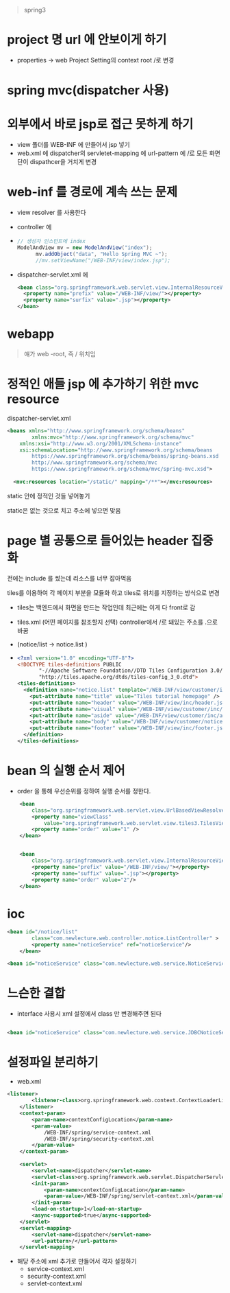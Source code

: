 > spring3

# project 명 url 에 안보이게 하기

- properties -> web Project Setting의 context root /로 변경





# spring mvc(dispatcher 사용)





# 외부에서 바로 jsp로 접근 못하게 하기

- view 폴더를 WEB-INF 에 만들어서 jsp 넣기
- web.xml 에 dispatcher의 servletet-mapping 에 url-pattern 에 /로 모든 화면단이 dispathcer을 거치게 변경



# web-inf 를 경로에 계속 쓰는 문제

- view resolver 를 사용한다

- controller 에

- ```java
  // 생성자 인스턴트에 index
  ModelAndView mv = new ModelAndView("index");
  		mv.addObject("data", "Hello Spring MVC ~");
  		//mv.setViewName("/WEB-INF/view/index.jsp");
  ```

- dispatcher-servlet.xml 에 

  ```xml
  <bean class="org.springframework.web.servlet.view.InternalResourceViewResolver">
  	<property name="prefix" value="/WEB-INF/view/"></property>
  	<property name="surfix" value=".jsp"></property>
  </bean>
  ```



# webapp

> 얘가 web -root, 즉 / 위치임





# 정적인 애들 jsp 에 추가하기 위한 mvc resource

dispatcher-servlet.xml

```xml
<beans xmlns="http://www.springframework.org/schema/beans"
		xmlns:mvc="http://www.springframework.org/schema/mvc"
    xmlns:xsi="http://www.w3.org/2001/XMLSchema-instance"
    xsi:schemaLocation="http://www.springframework.org/schema/beans
        https://www.springframework.org/schema/beans/spring-beans.xsd
        http://www.springframework.org/schema/mvc
        https://www.springframework.org/schema/mvc/spring-mvc.xsd">
  
  <mvc:resources location="/static/" mapping="/**"></mvc:resources>

```



static  안에 정적인 것들 넣어놓기

static은 없는 것으로 치고 주소에 넣으면 맞음



# page 별 공통으로 들어있는  header 집중화

전에는 include 를 썼는데 리소스를 너무 잡아먹음

tiles를 이용하여 각 페이지 부분을 모듈화 하고 tiles로 위치를 지정하는 방식으로 변경

- tiles는 백엔드에서 화면을 만드는 작업인데 최근에는 이게 다 front로 감

- tiles.xml (어떤 페이지를 참조할지 선택) controller에서 /로 돼있는 주소를 .으로 바꿈

- (notice/list  ->  notice.list )

- ```xml
  <?xml version="1.0" encoding="UTF-8"?>
  <!DOCTYPE tiles-definitions PUBLIC
         "-//Apache Software Foundation//DTD Tiles Configuration 3.0//EN"
         "http://tiles.apache.org/dtds/tiles-config_3_0.dtd">
  <tiles-definitions>
    <definition name="notice.list" template="/WEB-INF/view/customer/inc/layout.jsp">
      <put-attribute name="title" value="Tiles tutorial homepage" />
      <put-attribute name="header" value="/WEB-INF/view/inc/header.jsp" />
      <put-attribute name="visual" value="/WEB-INF/view/customer/inc/visual.jsp" />
      <put-attribute name="aside" value="/WEB-INF/view/customer/inc/aside.jsp" />
      <put-attribute name="body" value="/WEB-INF/view/customer/notice/list.jsp" />
      <put-attribute name="footer" value="/WEB-INF/view/inc/footer.jsp" />
    </definition>
  </tiles-definitions>
  ```





# bean 의 실행 순서 제어

- order 을 통해 우선순위를 정하여 실행 순서를 정한다.

``` xml
	<bean
		class="org.springframework.web.servlet.view.UrlBasedViewResolver">
		<property name="viewClass"
			value="org.springframework.web.servlet.view.tiles3.TilesView" />
		<property name="order" value="1" />
	</bean>


	<bean
		class="org.springframework.web.servlet.view.InternalResourceViewResolver">
		<property name="prefix" value="/WEB-INF/view/"></property>
		<property name="suffix" value=".jsp"></property>
		<property name="order" value="2"/>
	</bean>

```





# ioc

```xml
<bean id="/notice/list"
		class="com.newlecture.web.controller.notice.ListController" >
		<property name="noticeService" ref="noticeService"/>
	</bean>

<bean id="noticeService" class="com.newlecture.web.service.NoticeService" />
```





# 느슨한 결합

- interface 사용시 xml 설정에서 class 만 변경해주면 된다

```xml

<bean id="noticeService" class="com.newlecture.web.service.JDBCNoticeService" />
```





# 설정파일 분리하기

- web.xml

```xml
<listener>
		<listener-class>org.springframework.web.context.ContextLoaderListener</listener-class>
	</listener>
	<context-param>
		<param-name>contextConfigLocation</param-name>
		<param-value>
			/WEB-INF/spring/service-context.xml
			/WEB-INF/spring/security-context.xml
		</param-value>
	</context-param>
  
	<servlet>
		<servlet-name>dispatcher</servlet-name>
		<servlet-class>org.springframework.web.servlet.DispatcherServlet</servlet-class>
		<init-param>
			<param-name>contextConfigLocation</param-name>
			<param-value>/WEB-INF/spring/servlet-context.xml</param-value>
		</init-param>
		<load-on-startup>1</load-on-startup>
		<async-supported>true</async-supported>
	</servlet>
	<servlet-mapping>
		<servlet-name>dispatcher</servlet-name>
		<url-pattern>/</url-pattern>
	</servlet-mapping>
```



- 해당 주소에 xml 추가로 만들어서 각자 설정하기
  - service-context.xml
  - security-context.xml
  - servlet-context.xml